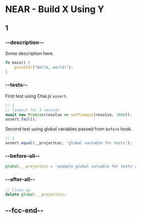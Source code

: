 # NEAR - Build X Using Y

## 1

### --description--

Some description here.

```rust
fn main() {
    println!("Hello, world!");
}
```

### --tests--

First test using Chai.js `assert`.

```js
// 1
// Timeout for 3 seconds
await new Promise(resolve => setTimeout(resolve, 3000));
assert.fail();
```

Second test using global variables passed from `before` hook.

```js
// 2
assert.equal(__projectLoc, 'global variable for tests');
```

### --before-all--

```js
global.__projectLoc = 'example global variable for tests';
```

### --after-all--

```js
// Clean up
delete global.__projectLoc;
```

## --fcc-end--
